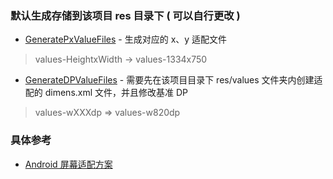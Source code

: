 ### 默认生成存储到该项目 res 目录下 ( 可以自行更改 )

- [GeneratePxValueFiles][GeneratePxValueFiles] - 生成对应的 x、y 适配文件

> values-HeightxWidth -> values-1334x750

- [GenerateDPValueFiles][GenerateDPValueFiles] - 需要先在该项目目录下 res/values 文件夹内创建适配的 dimens.xml 文件，并且修改基准 DP

> values-wXXXdp => values-w820dp

### 具体参考

- [Android 屏幕适配方案][Android 屏幕适配方案]




[GeneratePxValueFiles]: https://github.com/afkT/DevUtils-repo/blob/main/local_dev/DevCodeMold/src/main/java/dev/android/screen/px/GeneratePxValueFiles.java
[GenerateDPValueFiles]: https://github.com/afkT/DevUtils-repo/blob/main/local_dev/DevCodeMold/src/main/java/dev/android/screen/dp/GenerateDPValueFiles.java
[Android 屏幕适配方案]: https://blog.csdn.net/lmj623565791/article/details/45460089